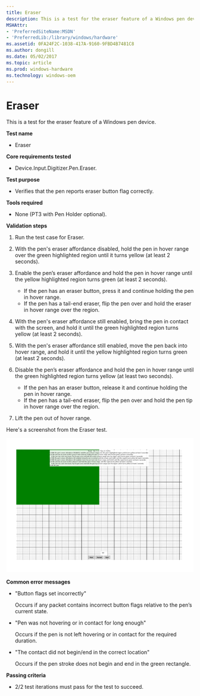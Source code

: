 ```yaml
---
title: Eraser
description: This is a test for the eraser feature of a Windows pen device.
MSHAttr:
- 'PreferredSiteName:MSDN'
- 'PreferredLib:/library/windows/hardware'
ms.assetid: 0FA24F2C-1038-417A-9160-9FBD4B7481C8
ms.author: dongill
ms.date: 05/02/2017
ms.topic: article
ms.prod: windows-hardware
ms.technology: windows-oem
---
```


# Eraser


This is a test for the eraser feature of a Windows pen device.

**Test name**

-   Eraser

**Core requirements tested**

-   Device.Input.Digitizer.Pen.Eraser.

**Test purpose**

-   Verifies that the pen reports eraser button flag correctly.

**Tools required**

-   None (PT3 with Pen Holder optional).

**Validation steps**

1. Run the test case for Eraser.

2. With the pen's eraser affordance disabled, hold the pen in hover range over the green highlighted region until it turns yellow (at least 2 seconds).

3. Enable the pen’s eraser affordance and hold the pen in hover range until the yellow highlighted region turns green (at least 2 seconds).

   + If the pen has an eraser button, press it and continue holding the pen in hover range.
   + If the pen has a tail-end eraser, flip the pen over and hold the eraser in hover range over the region.
4. With the pen's eraser affordance still enabled, bring the pen in contact with the screen, and hold it until the green highlighted region turns yellow (at least 2 seconds).

5. With the pen's eraser affordance still enabled, move the pen back into hover range, and hold it until the yellow highlighted region turns green (at least 2 seconds).

6. Disable the pen’s eraser affordance and hold the pen in hover range until the green highlighted region turns yellow (at least two seconds).

   + If the pen has an eraser button, release it and continue holding the pen in hover range.
   + If the pen has a tail-end eraser, flip the pen over and hold the pen tip in hover range over the region.
7. Lift the pen out of hover range.

Here's a screenshot from the Eraser test.

![screenshot from the eraser test for a windows pen device.](../images/pen-test-eraser.png)

**Common error messages**

-   "Button flags set incorrectly"
    
    Occurs if any packet contains incorrect button flags relative to the pen’s current state.
-   "Pen was not hovering or in contact for long enough"
    
    Occurs if the pen is not left hovering or in contact for the required duration.
-   "The contact did not begin/end in the correct location"
    
    Occurs if the pen stroke does not begin and end in the green rectangle.

**Passing criteria**

-   2/2 test iterations must pass for the test to succeed.

